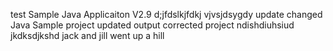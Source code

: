 test
Sample Java Applicaiton V2.9
d;jfdslkjfdkj
vjvsjdsygdy
update
changed Java
Sample project
updated output
corrected project
ndishdiuhsiud
jkdksdjkshd
jack and jill
went up a hill
